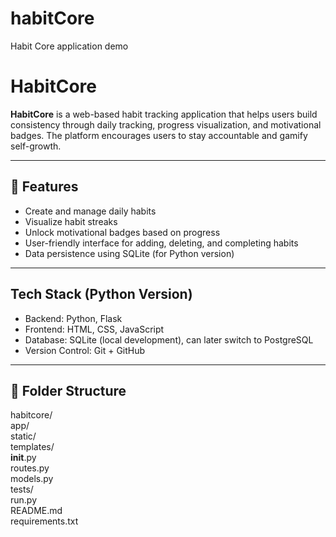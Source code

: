 # habitCore
Habit Core application demo
# HabitCore

**HabitCore** is a web-based habit tracking application that helps users build consistency through daily tracking, progress visualization, and motivational badges. The platform encourages users to stay accountable and gamify self-growth.

---

## 🚀 Features

-  Create and manage daily habits
- Visualize habit streaks
- Unlock motivational badges based on progress
- User-friendly interface for adding, deleting, and completing habits
- Data persistence using SQLite (for Python version)

---

##  Tech Stack (Python Version)

- Backend: Python, Flask
- Frontend: HTML, CSS, JavaScript
- Database: SQLite (local development), can later switch to PostgreSQL
- Version Control: Git + GitHub

---

## 📂 Folder Structure
habitcore/            
app/              
static/       
templates/    
 __init__.py   
 routes.py     
 models.py     
 tests/            
run.py            
README.md         
requirements.txt  
